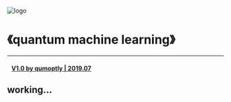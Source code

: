 ![logo](/favicon.ico)
# 《quantum machine learning》

---
#### &nbsp;&nbsp; [V1.0 by qumoptly  |  2019.07](https://qumoptly.github.io/)  <br>

## working...

